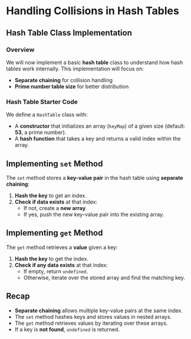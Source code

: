 # Handling Collisions in Hash Tables

## Hash Table Class Implementation

### Overview

We will now implement a basic **hash table** class to understand how hash tables work internally. This implementation will focus on:

- **Separate chaining** for collision handling
- **Prime number table size** for better distribution

### Hash Table Starter Code

We define a `HashTable` class with:

- A **constructor** that initializes an array (`keyMap`) of a given size (default: **53**, a prime number).
- A **hash function** that takes a key and returns a valid index within the array.

## Implementing `set` Method

The `set` method stores a **key-value pair** in the hash table using **separate chaining**:

1. **Hash the key** to get an index.
2. **Check if data exists** at that index:
   - If not, create a **new array**.
   - If yes, push the new key-value pair into the existing array.

## Implementing `get` Method

The `get` method retrieves a **value** given a key:

1. **Hash the key** to get the index.
2. **Check if any data exists** at that index:
   - If empty, return `undefined`.
   - Otherwise, iterate over the stored array and find the matching key.

## Recap

- **Separate chaining** allows multiple key-value pairs at the same index.
- The `set` method hashes keys and stores values in nested arrays.
- The `get` method retrieves values by iterating over these arrays.
- If a key is **not found**, `undefined` is returned.
